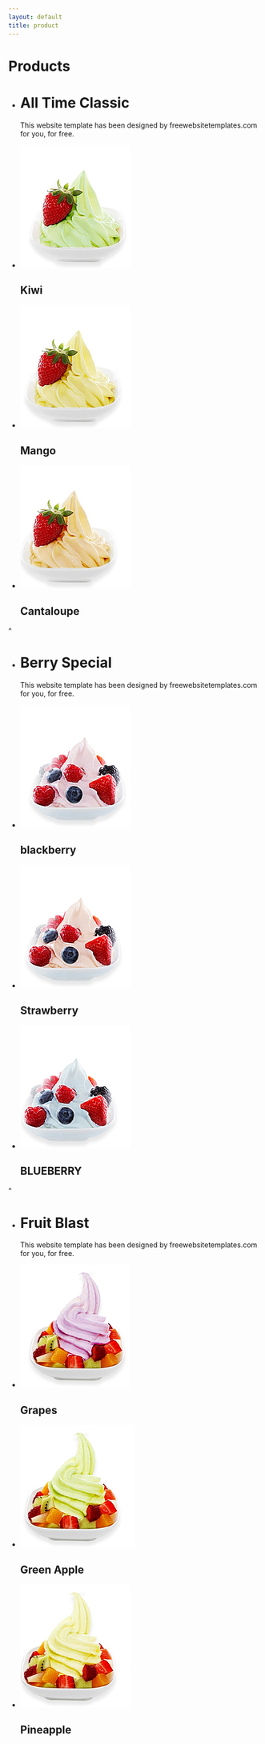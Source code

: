 ```yaml
---
layout: default
title: product
---
```


<div class="header" markdown="1">
<div markdown="1">

# Products

</div>
</div>
<div markdown="1">

*   # All Time Classic

    This website template has been designed by freewebsitetemplates.com for you, for free.

*   ![](images/kiwi.jpg)

    ## Kiwi

*   ![](images/mango.jpg)

    ## Mango

*   ![](images/cantaloupe.jpg)

    ## Cantaloupe
             
^
* # Berry Special

  This website template has been designed by freewebsitetemplates.com for you, for free.

*   ![](images/blackberry.jpg)

    ## blackberry

*   ![](images/strawberry.jpg)

    ## Strawberry

*   ![](images/blueberry.jpg)

    ## BLUEBERRY
^
*   # Fruit Blast

    This website template has been designed by freewebsitetemplates.com for you, for free.

*   ![](images/grapes.jpg)

    ## Grapes

*   ![](images/green-apple.jpg)

    ## Green Apple

*   ![](images/pineapple.jpg)

    ## Pineapple

</div>